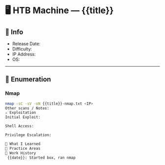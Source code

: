 # 🖥️ HTB Machine — {{title}}

## 🧾 Info
- Release Date:
- Difficulty:
- IP Address:
- OS:

---

## 📡 Enumeration

### Nmap
```bash
nmap -sC -sV -oN {{title}}-nmap.txt <IP>
Other scans / Notes:
⚔️ Exploitation
Initial Exploit:

Shell Access:

Privilege Escalation:

🧠 What I Learned
🧪 Practice Areas
🔁 Work History
 {{date}}: Started box, ran nmap

